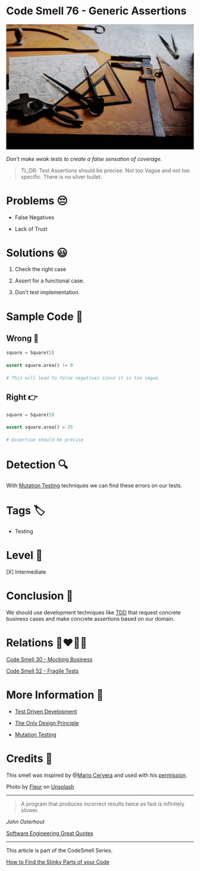 # Code Smell 76 - Generic Assertions

![Code Smell 76 - Generic Assertions](Code%20Smell%2076%20-%20Generic%20Assertions.jpg)

*Don't make weak tests to create a false sensation of coverage.*

> TL;DR: Test Assertions should be precise. Not too Vague and not too specific. There is no silver bullet.

# Problems 😔 

- False Negatives

- Lack of Trust

# Solutions 😃

1. Check the right case

2. Assert for a functional case.

3. Don't test implementation.

# Sample Code 📖

## Wrong 🚫

<!-- [Gist Url](https://gist.github.com/mcsee/6712052beddeaac0d959785726fa82ca) -->

```python
square = Square(5)

assert square.area() != 0

# This will lead to false negatives since it is too vague
```

## Right 👉

<!-- [Gist Url](https://gist.github.com/mcsee/d9f05a81f7689e86c353ccd6a29e8306) -->

```python
square = Square(5)

assert square.area() = 25

# Assertion should be precise
```

# Detection 🔍

With [Mutation Testing](https://en.wikipedia.org/wiki/Mutation_testing) techniques we can find these errors on our tests.

# Tags 🏷️

- Testing

# Level 🔋

[X] Intermediate

# Conclusion 🏁

We should use development techniques like [TDD](https://github.com/mcsee/Software-Design-Articles/tree/main/Articles/TDD/How%20to%20Squeeze%20Test%20Driven%20Development%20on%20Legacy%20Systems/readme.md) that request concrete business cases and make concrete assertions based on our domain.

# Relations 👩‍❤️‍💋‍👨

[Code Smell 30 - Mocking Business](https://github.com/mcsee/Software-Design-Articles/tree/main/Articles/Code%20Smells/Code%20Smell%2030%20-%20Mocking%20Business/readme.md)

[Code Smell 52 - Fragile Tests](https://github.com/mcsee/Software-Design-Articles/tree/main/Articles/Code%20Smells/Code%20Smell%2052%20-%20Fragile%20Tests/readme.md)

# More Information 📕

- [Test Driven Development](https://github.com/mcsee/Software-Design-Articles/tree/main/Articles/TDD/How%20to%20Squeeze%20Test%20Driven%20Development%20on%20Legacy%20Systems/readme.md)

- [The Only Design Principle](https://github.com/mcsee/Software-Design-Articles/tree/main/Articles/Theory/The%20One%20and%20Only%20Software%20Design%20Principle/readme.md)

- [Mutation Testing](https://en.wikipedia.org/wiki/Mutation_testing)

# Credits 🙏

This smell was inspired by @[Mario Cervera](@macerub) and used with his [permission](https://twitter.com/macerub/status/1401209540436283397).

Photo by [Fleur](https://unsplash.com/@yer_a_wizard) on [Unsplash](https://unsplash.com/s/photos/measure)
  

* * *

> A program that produces incorrect results twice as fast is infinitely slower. 

_John Osterhout_
 
[Software Engineering Great Quotes](https://github.com/mcsee/Software-Design-Articles/tree/main/Articles/Quotes/Software%20Engineering%20Great%20Quotes/readme.md)

* * *

This article is part of the CodeSmell Series.

[How to Find the Stinky Parts of your Code](https://github.com/mcsee/Software-Design-Articles/tree/main/Articles/Code%20Smells/How%20to%20Find%20the%20Stinky%20parts%20of%20your%20Code/readme.md)